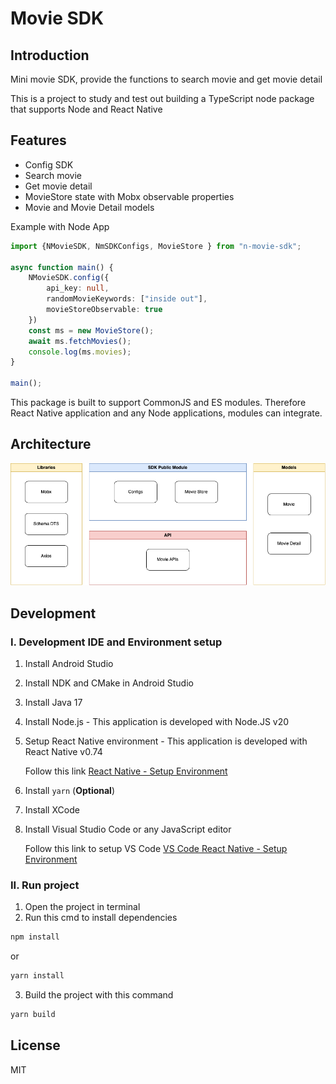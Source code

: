 # Movie SDK

## Introduction

Mini movie SDK, provide the functions to search movie and get movie detail

This is a project to study and test out building a TypeScript node package that supports Node and React Native

## Features

+ Config SDK
+ Search movie
+ Get movie detail
+ MovieStore state with Mobx observable properties
+ Movie and Movie Detail models

Example with Node App
```ts
import {NMovieSDK, NmSDKConfigs, MovieStore } from "n-movie-sdk";

async function main() {
    NMovieSDK.config({
        api_key: null,
        randomMovieKeywords: ["inside out"],
        movieStoreObservable: true
    })
    const ms = new MovieStore();
    await ms.fetchMovies();
    console.log(ms.movies);
}

main();
```

This package is built to support CommonJS and ES modules. Therefore React Native application and any Node applications, modules can integrate.

## Architecture

![Architecture](./Images/SDKArch.png)

## Development

### I. Development IDE and Environment setup
1. Install Android Studio
2. Install NDK and CMake in Android Studio 
3. Install Java 17
4. Install Node.js - This application is developed with Node.JS v20
5. Setup React Native environment - This application is developed with React Native v0.74
   
    Follow this link [React Native - Setup Environment](https://reactnative.dev/docs/environment-setup)

1. Install ```yarn``` (**Optional**)
2. Install XCode
3. Install Visual Studio Code or any JavaScript editor
   
    Follow this link to setup VS Code [VS Code React Native - Setup Environment](https://marketplace.visualstudio.com/items?itemName=msjsdiag.vscode-react-native)

### II. Run project
1. Open the project in terminal
2. Run this cmd to install dependencies
```bash
npm install
```
or
```bash
yarn install
```
3. Build the project with this command
```bash
yarn build
```

## License
MIT